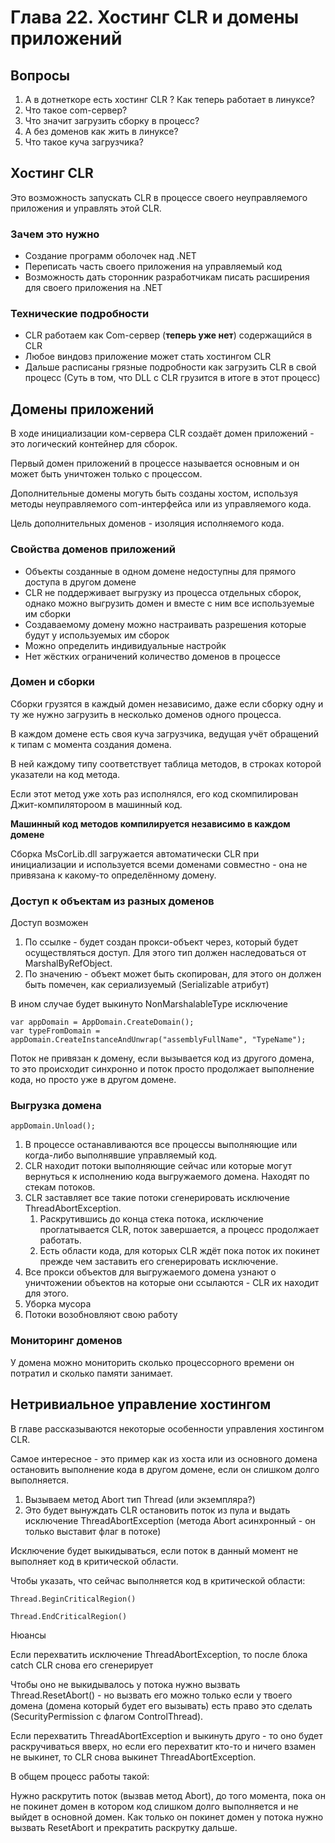 # Глава 22. Хостинг CLR и домены приложений

## Вопросы

1. А в дотнеткоре есть хостинг CLR ? Как теперь работает в линуксе?
2. Что такое com-сервер?
3. Что значит загрузить сборку в процесс?
4. А без доменов как жить в линуксе?
5. Что такое куча загрузчика?

## Хостинг CLR

Это возможность запускать CLR в процессе своего неуправляемого приложения и управлять этой CLR.

### Зачем это нужно

* Создание программ оболочек над .NET
* Переписать часть своего приложения на управляемый код
* Возможность дать сторонник разработчикам писать расширения для своего приложения на .NET

### Технические подробности

* CLR работаем как Com-сервер (**теперь уже нет**) содержащийся в CLR
* Любое виндовз приложение может стать хостингом CLR
* Дальше расписаны грязные подробности как загрузить CLR в свой процесс (Суть в том, что DLL с CLR грузится в итоге в этот процесс)

## Домены приложений

В ходе инициализации ком-сервера CLR создаёт домен приложений - это логический контейнер для сборок.

Первый домен приложений в процессе называется основным и он может быть уничтожен только с процессом.

Дополнительные домены могуть быть созданы хостом, используя методы неуправляемого com-интерфейса или из управляемого кода.

Цель дополнительных доменов - изоляция исполняемого кода.

### Свойства доменов приложений

* Объекты созданные в одном домене недоступны для прямого доступа в другом домене
* CLR не поддерживает выгрузку из процесса отдельных сборок, однако можно выгрузить домен и вместе с ним все используемые им сборки
* Создаваемому домену можно настраивать разрешения которые будут у используемых им сборок
* Можно определить индивидуальные настройк
* Нет жёстких ограничений количество доменов в процессе

### Домен и сборки

Сборки грузятся в каждый домен независимо, даже если сборку одну и ту же нужно загрузить в несколько доменов одного процесса.

В каждом домене есть своя куча загрузчика, ведущая учёт обращений к типам с момента создания домена.

В ней каждому типу соответствует таблица методов, в строках которой указатели на код метода.

Если этот метод уже хоть раз исполнялся, его код скомпилирован Джит-компилятороом в машинный код.

**Машинный код методов компилируется независимо в каждом домене**

Сборка MsCorLib.dll загружается автоматически CLR при инициализации и используется всеми доменами совместно - она не привязана к какому-то определённому домену.

### Доступ к объектам из разных доменов

Доступ возможен

1. По ссылке - будет создан прокси-объект через, который будет осуществляться доступ. Для этого тип должен наследоваться от MarshalByRefObject.
2. По значению - объект может быть скопирован, для этого он должен быть помечен, как сериализуемый (Serializable атрибут)

В ином случае будет выкинуто NonMarshalableType исключение

```
var appDomain = AppDomain.CreateDomain();
var typeFromDomain = appDomain.CreateInstanceAndUnwrap("assemblyFullName", "TypeName");
```

Поток не привязан к домену, если вызывается код из другого домена, то это происходит синхронно и поток просто продолжает выполнение кода, но просто уже в другом домене.

### Выгрузка домена

```
appDomain.Unload();
```

1. В процессе останавливаются все процессы выполняющие или когда-либо выполнявшие управляемый код.
2. CLR находит потоки выполняющие сейчас или которые могут вернуться к исполнению кода выгружаемого домена. Находят по стекам потоков.
3. CLR заставляет все такие потоки сгенерировать исключение ThreadAbortException.
   1. Раскрутившись до конца стека потока, исключение проглатывается CLR, поток завершается, а процесс продолжает работать.
   2. Есть области кода, для которых CLR ждёт пока поток их покинет прежде чем заставить его сгенерировать исключение.
4. Все прокси объектов для выгружаемого домена узнают о уничтожении объектов на которые они ссылаются - CLR их находит для этого.
5. Уборка мусора
6. Потоки возобновляют свою работу

### Мониторинг доменов

У домена можно мониторить сколько процессорного времени он потратил и сколько памяти занимает.

## Нетривиальное управление хостингом

В главе рассказываются некоторые особенности управления хостингом CLR.

Самое интересное - это пример как из хоста или из основного домена остановить выполнение кода в другом домене, если он слишком долго выполняется.

1. Вызываем метод Abort тип Thread (или экземпляра?)
2. Это будет вынуждать CLR остановить поток из пула и выдать исключение ThreadAbortException (метода Abort асинхронный - он только выставит флаг в потоке)

Исключение будет выкидываться, если поток в данный момент не выполняет код в критической области.

Чтобы указать, что сейчас выполняется код в критической области:

`Thread.BeginCriticalRegion()`

`Thread.EndCriticalRegion()`

Нюансы

Если перехватить исключение ThreadAbortException, то после блока catch CLR снова его сгенерирует

Чтобы оно не выкидывалось у потока нужно вызвать Thread.ResetAbort() - но вызвать его можно только если у твоего домена (домена который будет его вызывать) есть право это сделать (SecurityPermission с флагом ControlThread).

Если перехватить ThreadAbortException и выкинуть друго - то оно будет раскручиваться вверх, но если его перехватит кто-то и ничего взамен не выкинет, то CLR снова выкинет ThreadAbortException.

В общем процесс работы такой:

Нужно раскрутить поток (вызвав метод Abort), до того момента, пока он не покинет домен в котором код слишком долго выполняется и не выйдет в основной домен. Как только он покинет домен у потока нужно вызвать ResetAbort и прекратить раскрутку дальше.
